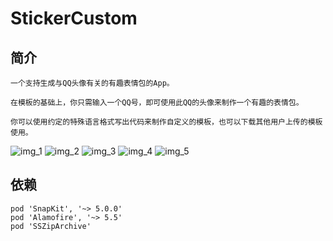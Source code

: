 # StickerCustom

## 简介

```
一个支持生成与QQ头像有关的有趣表情包的App。

在模板的基础上，你只需输入一个QQ号，即可使用此QQ的头像来制作一个有趣的表情包。

你可以使用约定的特殊语言格式写出代码来制作自定义的模板，也可以下载其他用户上传的模板使用。
```

![img_1](images/img_1.png)
![img_2](images/img_2.png)
![img_3](images/img_3.png)
![img_4](images/img_4.png)
![img_5](images/img_5.png)

## 依赖

```
pod 'SnapKit', '~> 5.0.0'
pod 'Alamofire', '~> 5.5'
pod 'SSZipArchive'
```
